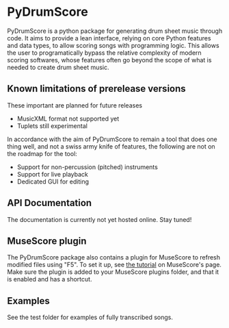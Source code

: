 # PyDrumScore

PyDrumScore is a python package for generating drum sheet music through code. It aims to provide a lean interface, relying on core Python features and data types, to allow scoring songs with programming logic. This allows the user to programatically bypass the relative complexity of modern scoring softwares, whose features often go beyond the scope of what is needed to create drum sheet music.

## Known limitations of prerelease versions
These important are planned for future releases
- MusicXML format not supported yet
- Tuplets still experimental

In accordance with the aim of PyDrumScore to remain a tool that does one thing well, and not a swiss army knife of features, the following are not on the roadmap for the tool:
- Support for non-percussion (pitched) instruments
- Support for live playback
- Dedicated GUI for editing

## API Documentation
The documentation is currently not yet hosted online. Stay tuned!

## MuseScore plugin
The PyDrumScore package also contains a plugin for MuseScore to refresh modified files using "F5". To set it up, see [the tutorial](https://musescore.org/en/handbook/3/plugins#enable-disable-plugins) on MuseScore's page. Make sure the plugin is added to your MuseScore plugins folder, and that it is enabled and has a shortcut.

## Examples
See the test folder for examples of fully transcribed songs.